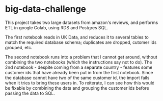 # big-data-challenge


This project takes two large datasets from amazon's reviews, and performs ETL in google Colab, using RDS and Postgres SQL.

The first notebook reads in UK Data, and reduces it to several tables to match the required database schema; duplicates are dropped, cutomer ids grouped, etc.

The second notebook runs into a problem that I cannot get around, without combining the two notebooks (which the instructions say not to do). The 2nd notebook - despite coming from a separate country - features some customer ids that have already been put in from the first notebook. Since the database cannot have two of the same customer id, the import fails when it tries to bring these users in. To reiterate, I can see how this would be fixable by combining the data and grouping the customer ids before passing the data to SQL. 


